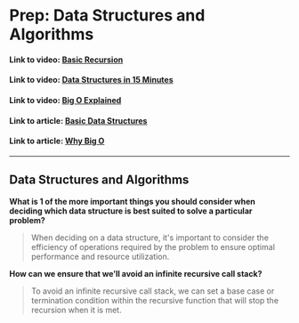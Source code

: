 # Prep: Data Structures and Algorithms

#### Link to video: [Basic Recursion](https://www.youtube.com/watch?v=vPEJSJMg4jY)
#### Link to video: [Data Structures in 15 Minutes](https://www.youtube.com/watch?v=sVxBVvlnJsM)
#### Link to video: [Big O Explained](https://www.youtube.com/watch?v=v4cd1O4zkGw)
#### Link to article: [Basic Data Structures](https://towardsdatascience.com/8-common-data-structures-every-programmer-must-know-171acf6a1a42)
#### Link to article: [Why Big O](https://triplebyte.com/blog/why-you-should-learn-big-o-and-stop-hacking-your-way-through-algorithms)


***

## Data Structures and Algorithms

**What is 1 of the more important things you should consider when deciding which data structure is best suited to solve a particular problem?**
> When deciding on a data structure, it's important to consider the efficiency of operations required by the problem to ensure optimal performance and resource utilization.

**How can we ensure that we’ll avoid an infinite recursive call stack?**
> To avoid an infinite recursive call stack, we can set a base case or termination condition within the recursive function that will stop the recursion when it is met.


